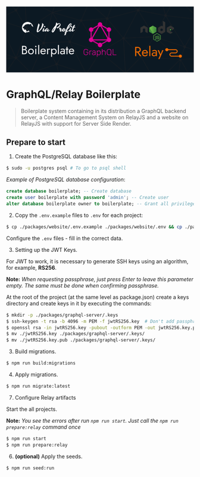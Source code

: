 ![project-cover](./assets/via-profit-services-cover.png)

# GraphQL/Relay Boilerplate

> Boilerplate system containing in its distribution a GraphQL backend server, a Content Management System on RelayJS and a website on RelayJS with support for Server Side Render.


## Prepare to start

1. Create the PostgreSQL database like this:

```bash
$ sudo -u postgres psql # To go to psql shell
```


_Example of PostgreSQL database configuration_:

```sql
create database boilerplate; -- Create database
create user boilerplate with password 'admin'; -- Create user
alter database boilerplate owner to boilerplate; -- Grant all privileges
```

2. Copy the `.env.example` files to `.env` for each project:

```bash
$ cp ./packages/website/.env.example ./packages/website/.env && cp ./packages/web-admin/.env.example ./packages/web-admin/.env && cp ./packages/graphql-server/.env.example ./packages/graphql-server/.env && cp ./packages/graphql-server/.knex/.env.example ./packages/graphql-server/.knex/.env
```

Configure the `.env` files - fill in the correct data.

3. Setting up the JWT Keys.

For JWT to work, it is necessary to generate SSH keys using an algorithm, for example, **RS256**.

**Note:** _When requesting passphrase, just press Enter to leave this parameter empty. The same must be done when confirming passphrase._

At the root of the project (at the same level as package.json) create a keys directory and create keys in it by executing the commands:

```bash
$ mkdir -p ./packages/graphql-server/.keys
$ ssh-keygen -t rsa -b 4096 -m PEM -f jwtRS256.key  # Don't add passphrase, just press Enter
$ openssl rsa -in jwtRS256.key -pubout -outform PEM -out jwtRS256.key.pub
$ mv ./jwtRS256.key ./packages/graphql-server/.keys/
$ mv ./jwtRS256.key.pub ./packages/graphql-server/.keys/
```

3. Build migrations.

```bash
$ npm run build:migrations
```

4. Apply migrations.

```bash
$ npm run migrate:latest
```

7. Configure Relay artifacts

Start the all projects.

**Note:** _You see the errors after run `npm run start`. Just call the `npm run prepare:relay` command once_

```bash
$ npm run start
$ npm run prepare:relay
```

6. **(optional)** Apply the seeds.

```bash
$ npm run seed:run
```